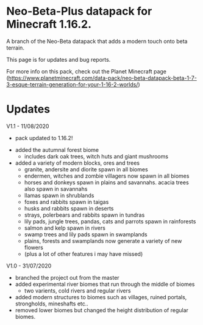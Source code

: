 # Neo-Beta-Plus datapack for Minecraft 1.16.2.

A branch of the Neo-Beta datapack that adds a modern touch onto beta terrain.

This page is for updates and bug reports. 

For more info on this pack, check out the Planet Minecraft page (https://www.planetminecraft.com/data-pack/neo-beta-datapack-beta-1-7-3-esque-terrain-generation-for-your-1-16-2-worlds/)

# Updates
V1.1 - 11/08/2020
- pack updated to 1.16.2!
+ added the autumnal forest biome
	- includes dark oak trees, witch huts and giant mushrooms
+ added a variety of modern blocks, ores and trees
	+ granite, andersite and diorite spawn in all biomes
	+ endermen, witches and zombie villagers now spawn in all biomes
	+ horses and donkeys spawn in plains and savannahs. acacia trees also spawn in savannahs
	+ llamas spawn in shrublands
	+ foxes and rabbits spawn in taigas
	+ husks and rabbits spawn in deserts
	+ strays, polerbears and rabbits spawn in tundras
	+ lily pads, jungle trees, pandas, cats and parrots spawn in rainforests
	+ salmon and kelp spawn in rivers
	+ swamp trees and lily pads spawn in swamplands
	+ plains, forests and swamplands now generate a variety of new flowers
	+ (plus a lot of other features i may have missed)

V1.0 - 31/07/2020
- branched the project out from the master
- added experimental river biomes that run through the middle of biomes
	- two varients, cold rivers and regular rivers
- added modern structures to biomes such as villages, ruined portals, strongholds, mineshafts etc..
- removed lower biomes but changed the height distribution of regular biomes.

